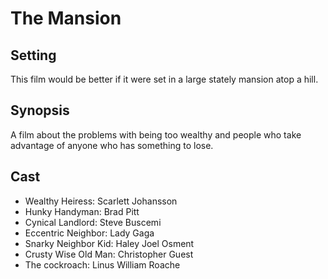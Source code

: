 # The Mansion

## Setting

This film would be better if it were set in a large stately mansion atop a hill.

## Synopsis

A film about the problems with being too wealthy and people who take advantage of anyone who has something to lose.

## Cast

- Wealthy Heiress: Scarlett Johansson
- Hunky Handyman: Brad Pitt
- Cynical Landlord: Steve Buscemi
- Eccentric Neighbor: Lady Gaga
- Snarky Neighbor Kid: Haley Joel Osment
- Crusty Wise Old Man: Christopher Guest
- The cockroach: Linus William Roache
